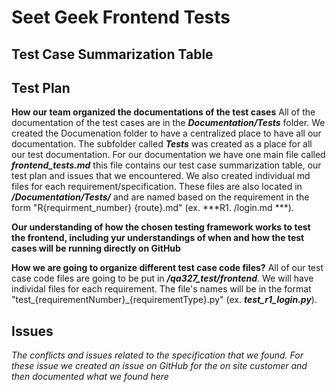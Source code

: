 # Seet Geek Frontend Tests

## Test Case Summarization Table

## Test Plan

**How our team organized the documentations of the test cases**
All of the documentation of the test cases are in the ***Documentation/Tests*** folder. We created the Documenation folder to have a centralized place to have all our documentation. The subfolder called ***Tests*** was created as a place for all our test documentation. For our documentation we have one main file called ***frontend_tests.md*** this file contains our test case summarization table, our test plan and issues that we encountered. We also created individual md files for each requirement/specification. These files are also located in ***/Documentation/Tests/*** and are named based on the requirement in the form "R{requirment_number} {route}.md" (ex. ***R1. /login.md ***). 


**Our understanding of how the chosen testing framework works to test the frontend, including yur understandings of when and how the test cases will be running directly on GitHub**

**How we are going to organize different test case code files?**
All of our test case code files are going to be put in ***/qa327_test/frontend***. We will have individal files for each requirement. The file's names will be in the format "test_{requirementNumber}_{requirementType}.py" (ex. ***test_r1_login.py***). 

## Issues
*The conflicts and issues related to the specification that we found. For these issue we created an issue on GitHub for the on site customer and then documented what we found here*
 
